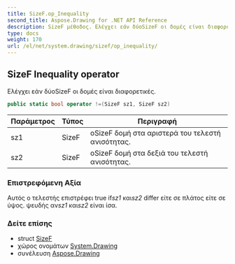 ```yaml
---
title: SizeF.op_Inequality
second_title: Aspose.Drawing for .NET API Reference
description: SizeF μέθοδος. Ελέγχει εάν δύοSizeF οι δομές είναι διαφορετικές.
type: docs
weight: 170
url: /el/net/system.drawing/sizef/op_inequality/
---
```

## SizeF Inequality operator

Ελέγχει εάν δύοSizeF οι δομές είναι διαφορετικές.

```csharp
public static bool operator !=(SizeF sz1, SizeF sz2)
```

| Παράμετρος | Τύπος | Περιγραφή |
| --- | --- | --- |
| sz1 | SizeF | οSizeF δομή στα αριστερά του τελεστή ανισότητας. |
| sz2 | SizeF | οSizeF δομή στα δεξιά του τελεστή ανισότητας. |

### Επιστρεφόμενη Αξία

Αυτός ο τελεστής επιστρέφει true if*sz1* και*sz2* differ είτε σε πλάτος είτε σε ύψος. ψευδής αν*sz1* και*sz2* είναι ίσα.

### Δείτε επίσης

* struct [SizeF](../)
* χώρος ονομάτων [System.Drawing](../../sizef/)
* συνέλευση [Aspose.Drawing](../../../)


